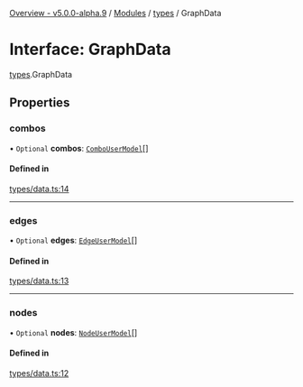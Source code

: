[Overview - v5.0.0-alpha.9](../README.en.md) / [Modules](../modules.en.md) / [types](../modules/types.en.md) / GraphData

# Interface: GraphData

[types](../modules/types.en.md).GraphData

## Properties

### combos

• `Optional` **combos**: [`ComboUserModel`](../modules/types.en.md#combousermodel)[]

#### Defined in

[types/data.ts:14](https://github.com/antvis/G6/blob/c9548251ff/packages/g6/src/types/data.ts#L14)

___

### edges

• `Optional` **edges**: [`EdgeUserModel`](../modules/types.en.md#edgeusermodel)[]

#### Defined in

[types/data.ts:13](https://github.com/antvis/G6/blob/c9548251ff/packages/g6/src/types/data.ts#L13)

___

### nodes

• `Optional` **nodes**: [`NodeUserModel`](../modules/types.en.md#nodeusermodel)[]

#### Defined in

[types/data.ts:12](https://github.com/antvis/G6/blob/c9548251ff/packages/g6/src/types/data.ts#L12)
